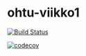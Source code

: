 # ohtu-viikko1

[![Build Status](https://travis-ci.org/jiial/ohtu-viikko1.svg?branch=master)](https://travis-ci.org/jiial/ohtu-viikko1)



[![codecov](https://codecov.io/gh/jiial/ohtu-viikko1/branch/master/graph/badge.svg)](https://codecov.io/gh/jiial/ohtu-viikko1)



